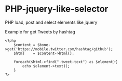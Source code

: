 PHP-jquery-like-selector
========================

PHP load, post and select elements like jquery

Example for get Tweets by hashtag

	<?php
		$content = $bone->get('https://mobile.twitter.com/hashtag/github');
		$html    = $content->html();
		
		foreach($html->find(".tweet-text") as $element){
			echo $element->text();
		}
	?>
